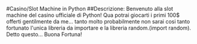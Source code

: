 #Casino/Slot Machine in Python
##Descrizione:
Benvenuto alla slot machine del casino ufficiale di Python! Qua potrai giocarti i primi 100$ offerti gentilmente da me... tanto molto probabilmente non sarai cosi tanto fortunato
l'unica libreria da importare e la libreria random.(import random).
Detto questo... Buona Fortuna!
